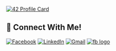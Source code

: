 [![42 Profile Card](https://1337-readme.vercel.app/api/profile?cursus=42cursus&dark=true&login=youssama)](https://github.com/ucefooo)

## 📱 Connect With Me!
[![Facebook](https://img.shields.io/badge/-Facebook-3b5998?style=flat-square&logo=facebook&logoColor=white&target="_blank)](https://www.facebook.com/ucef.OS/)
[![LinkedIn](https://img.shields.io/badge/-LinkedIn-0e76a8?style=flat-square&logo=linkedin&logoColor=white)](https://www.linkedin.com/in/youssef-oussama-907637176/)
[![Gmail](https://img.shields.io/badge/-Gmail-d95040?style=flat-square&logo=gmail&logoColor=white)](mailto:42y.oussama@gmail.com)
<a href="https://www.facebook.com/ucef.OS/" target="blank"><img src="https://img.shields.io/badge/-Facebook-3b5998?style=flat-square&logo=facebook&logoColor=white" alt="fb logo"/></a>
